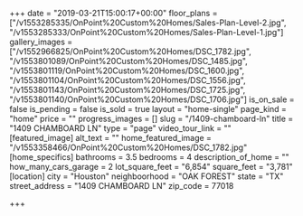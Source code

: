 +++
date = "2019-03-21T15:00:17+00:00"
floor_plans = ["/v1553285335/OnPoint%20Custom%20Homes/Sales-Plan-Level-2.jpg", "/v1553285333/OnPoint%20Custom%20Homes/Sales-Plan-Level-1.jpg"]
gallery_images = ["/v1552966825/OnPoint%20Custom%20Homes/DSC_1782.jpg", "/v1553801089/OnPoint%20Custom%20Homes/DSC_1485.jpg", "/v1553801119/OnPoint%20Custom%20Homes/DSC_1600.jpg", "/v1553801104/OnPoint%20Custom%20Homes/DSC_1556.jpg", "/v1553801143/OnPoint%20Custom%20Homes/DSC_1725.jpg", "/v1553801140/OnPoint%20Custom%20Homes/DSC_1706.jpg"]
is_on_sale = false
is_pending = false
is_sold = true
layout = "home-single"
page_kind = "home"
price = ""
progress_images = []
slug = "/1409-chamboard-ln"
title = "1409 CHAMBOARD LN"
type = "page"
video_tour_link = ""
[featured_image]
alt_text = ""
home_featured_image = "/v1553358466/OnPoint%20Custom%20Homes/DSC_1782.jpg"
[home_specifics]
bathrooms = 3.5
bedrooms = 4
description_of_home = ""
how_many_cars_garage = 2
lot_square_feet = "6,854"
square_feet = "3,781"
[location]
city = "Houston"
neighboorhood = "OAK FOREST"
state = "TX"
street_address = "1409 CHAMBOARD LN"
zip_code = 77018

+++
